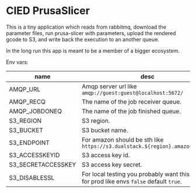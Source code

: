 # CIED PrusaSlicer

This is a tiny application which reads from rabbitmq, 
download the parameter files, run prusa-slicer with parameters, 
upload the rendered gcode to S3, and write back the execution to 
an another queue.

In the long run this app is meant to be a member of a bigger ecosystem.

Env vars:

| name               | desc     |
| ---                | ------   |
| AMQP_URL           | Amqp server url like `amqp://guest:guest@localhost:5672/`|
| AMQP_RECQ          | The name of the job receiver queue. |
| AMQP_JOBDONEQ      | The name of the job finished queue. |
| S3_REGION          | S3 region. |
| S3_BUCKET          | S3 bucket name. |
| S3_ENDPOINT        | For amazon should be sth like `https://s3.dualstack.${region}.amazonaws.com` |
| S3_ACCESSKEYID     | S3 access key id. |
| S3_SECRETACCESSKEY | S3 access key secret. |
| S3_DISABLESSL      | For local testing you probably want this to `true` for prod like envs `false` default `true`. |
